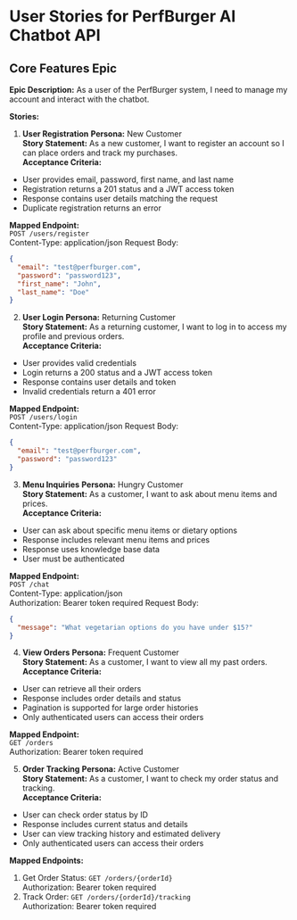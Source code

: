 # User Stories for PerfBurger AI Chatbot API

## Core Features Epic

**Epic Description:** As a user of the PerfBurger system, I need to manage my account and interact with the chatbot.

**Stories:**

1. **User Registration**
**Persona:** New Customer  
**Story Statement:** As a new customer, I want to register an account so I can place orders and track my purchases.  
**Acceptance Criteria:**
- User provides email, password, first name, and last name
- Registration returns a 201 status and a JWT access token
- Response contains user details matching the request
- Duplicate registration returns an error

**Mapped Endpoint:**  
`POST /users/register`  
Content-Type: application/json
Request Body:
```json
{
  "email": "test@perfburger.com",
  "password": "password123",
  "first_name": "John",
  "last_name": "Doe"
}
```

2. **User Login**
**Persona:** Returning Customer  
**Story Statement:** As a returning customer, I want to log in to access my profile and previous orders.  
**Acceptance Criteria:**
- User provides valid credentials
- Login returns a 200 status and a JWT access token
- Response contains user details and token
- Invalid credentials return a 401 error

**Mapped Endpoint:**  
`POST /users/login`  
Content-Type: application/json
Request Body:
```json
{
  "email": "test@perfburger.com",
  "password": "password123"
}
```

3. **Menu Inquiries**
**Persona:** Hungry Customer  
**Story Statement:** As a customer, I want to ask about menu items and prices.  
**Acceptance Criteria:**
- User can ask about specific menu items or dietary options
- Response includes relevant menu items and prices
- Response uses knowledge base data
- User must be authenticated

**Mapped Endpoint:**  
`POST /chat`  
Content-Type: application/json  
Authorization: Bearer token required
Request Body:
```json
{
  "message": "What vegetarian options do you have under $15?"
}
```

4. **View Orders**
**Persona:** Frequent Customer  
**Story Statement:** As a customer, I want to view all my past orders.  
**Acceptance Criteria:**
- User can retrieve all their orders
- Response includes order details and status
- Pagination is supported for large order histories
- Only authenticated users can access their orders

**Mapped Endpoint:**  
`GET /orders`  
Authorization: Bearer token required

5. **Order Tracking**
**Persona:** Active Customer  
**Story Statement:** As a customer, I want to check my order status and tracking.  
**Acceptance Criteria:**
- User can check order status by ID
- Response includes current status and details
- User can view tracking history and estimated delivery
- Only authenticated users can access their orders

**Mapped Endpoints:**  
1. Get Order Status: `GET /orders/{orderId}`  
   Authorization: Bearer token required
2. Track Order: `GET /orders/{orderId}/tracking`  
   Authorization: Bearer token required
